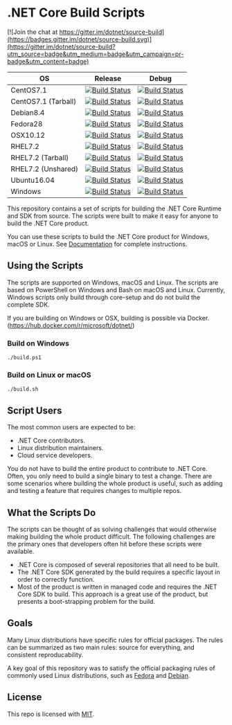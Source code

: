 # .NET Core Build Scripts

[![Join the chat at https://gitter.im/dotnet/source-build](https://badges.gitter.im/dotnet/source-build.svg)](https://gitter.im/dotnet/source-build?utm_source=badge&utm_medium=badge&utm_campaign=pr-badge&utm_content=badge)

|OS|Release|Debug|
|--|-------|-----|
|CentOS7.1|[![Build Status][centos-release-badge]](https://ci.dot.net/job/dotnet_source-build/job/master/job/CentOS7.1_Release/)|[![Build Status][centos-debug-badge]](https://ci.dot.net/job/dotnet_source-build/job/master/job/CentOS7.1_Debug/)
|CentOS7.1 (Tarball)|[![Build Status][centos-tarball-release-badge]](https://ci.dot.net/job/dotnet_source-build/job/master/job/CentOS7.1_Tarball_Release/)|[![Build Status][centos-tarball-debug-badge]](https://ci.dot.net/job/dotnet_source-build/job/master/job/CentOS7.1_Tarball_Debug/)
|Debian8.4|[![Build Status][debian-release-badge]](https://ci.dot.net/job/dotnet_source-build/job/master/job/Debian8.4_Release/)|[![Build Status][debian-debug-badge]](https://ci.dot.net/job/dotnet_source-build/job/master/job/Debian8.4_Debug/)
|Fedora28|[![Build Status][fedora-release-badge]](https://ci.dot.net/job/dotnet_source-build/job/master/job/Fedora28_Release/)|[![Build Status][fedora-debug-badge]](https://ci.dot.net/job/dotnet_source-build/job/master/job/Fedora28_Debug/)
|OSX10.12|[![Build Status][osx-release-badge]](https://ci.dot.net/job/dotnet_source-build/job/master/job/OSX10.12_Release/)|[![Build Status][osx-debug-badge]](https://ci.dot.net/job/dotnet_source-build/job/master/job/OSX10.12_Debug/)
|RHEL7.2|[![Build Status][rhel-release-badge]](https://ci.dot.net/job/dotnet_source-build/job/master/job/RHEL7.2_Release/)|[![Build Status][rhel-debug-badge]](https://ci.dot.net/job/dotnet_source-build/job/master/job/RHEL7.2_Debug/)
|RHEL7.2 (Tarball)|[![Build Status][rhel-tarball-release-badge]](https://ci.dot.net/job/dotnet_source-build/job/master/job/RHEL7.2_Tarball_Release/)|[![Build Status][rhel-tarball-debug-badge]](https://ci.dot.net/job/dotnet_source-build/job/master/job/RHEL7.2_Tarball_Debug/)
|RHEL7.2 (Unshared)|[![Build Status][rhel-unshared-release-badge]](https://ci.dot.net/job/dotnet_source-build/job/master/job/RHEL7.2_Unshared_Release/)|[![Build Status][rhel-unshared-debug-badge]](https://ci.dot.net/job/dotnet_source-build/job/master/job/RHEL7.2_Unshared_Debug/)
|Ubuntu16.04|[![Build Status][ubuntu-release-badge]](https://ci.dot.net/job/dotnet_source-build/job/master/job/Ubuntu16.04_Release/)|[![Build Status][ubuntu-debug-badge]](https://ci.dot.net/job/dotnet_source-build/job/master/job/Ubuntu16.04_Debug/)
|Windows|[![Build Status][windows-release-badge]](https://ci.dot.net/job/dotnet_source-build/job/master/job/Windows_NT_Release/)|[![Build Status][windows-debug-badge]](https://ci.dot.net/job/dotnet_source-build/job/master/job/Windows_NT_Debug/)

[centos-release-badge]: https://ci.dot.net/buildStatus/icon?job=dotnet_source-build/master/CentOS7.1_Release
[centos-debug-badge]: https://ci.dot.net/buildStatus/icon?job=dotnet_source-build/master/CentOS7.1_Debug
[centos-tarball-release-badge]: https://ci.dot.net/buildStatus/icon?job=dotnet_source-build/master/CentOS7.1_Tarball_Release
[centos-tarball-debug-badge]: https://ci.dot.net/buildStatus/icon?job=dotnet_source-build/master/CentOS7.1_Tarball_Debug
[debian-release-badge]: https://ci.dot.net/buildStatus/icon?job=dotnet_source-build/master/Debian8.4_Release
[debian-debug-badge]: https://ci.dot.net/buildStatus/icon?job=dotnet_source-build/master/Debian8.4_Debug
[fedora-release-badge]: https://ci.dot.net/buildStatus/icon?job=dotnet_source-build/master/Fedora28_Release
[fedora-debug-badge]: https://ci.dot.net/buildStatus/icon?job=dotnet_source-build/master/Fedora28_Debug
[linux_arm-release-badge]: https://ci.dot.net/buildStatus/icon?job=dotnet_source-build/master/Linux_ARM_Release
[linux_arm-debug-badge]: https://ci.dot.net/buildStatus/icon?job=dotnet_source-build/master/Linux_ARM_Debug
[osx-release-badge]: https://ci.dot.net/buildStatus/icon?job=dotnet_source-build/master/OSX10.12_Release
[osx-debug-badge]: https://ci.dot.net/buildStatus/icon?job=dotnet_source-build/master/OSX10.12_Debug
[rhel-release-badge]: https://ci.dot.net/buildStatus/icon?job=dotnet_source-build/master/RHEL7.2_Release
[rhel-debug-badge]: https://ci.dot.net/buildStatus/icon?job=dotnet_source-build/master/RHEL7.2_Debug
[rhel-tarball-release-badge]: https://ci.dot.net/buildStatus/icon?job=dotnet_source-build/master/RHEL7.2_Tarball_Release
[rhel-tarball-debug-badge]: https://ci.dot.net/buildStatus/icon?job=dotnet_source-build/master/RHEL7.2_Tarball_Debug
[rhel-unshared-release-badge]: https://ci.dot.net/buildStatus/icon?job=dotnet_source-build/master/RHEL7.2_Unshared_Release
[rhel-unshared-debug-badge]: https://ci.dot.net/buildStatus/icon?job=dotnet_source-build/master/RHEL7.2_Unshared_Debug
[ubuntu-release-badge]: https://ci.dot.net/buildStatus/icon?job=dotnet_source-build/master/Ubuntu16.04_Release
[ubuntu-debug-badge]: https://ci.dot.net/buildStatus/icon?job=dotnet_source-build/master/Ubuntu16.04_Debug
[windows-release-badge]: https://ci.dot.net/buildStatus/icon?job=dotnet_source-build/master/Windows_NT_Release
[windows-debug-badge]: https://ci.dot.net/buildStatus/icon?job=dotnet_source-build/master/Windows_NT_Debug

This repository contains a set of scripts for building the .NET Core Runtime and SDK from source. The scripts were built to make it easy for anyone to build the .NET Core product.

You can use these scripts to build the .NET Core product for Windows, macOS or Linux. See [Documentation](Documentation) for complete instructions.

## Using the Scripts

The scripts are supported on Windows, macOS and Linux. The scripts are based on PowerShell on Windows and Bash on macOS and Linux.  Currently, Windows scripts only build through core-setup and do not build the complete SDK.

If you are building on Windows or OSX, building is possible via Docker. (https://hub.docker.com/r/microsoft/dotnet/)

### Build on Windows

```console
./build.ps1
```

### Build on Linux or macOS

```console
./build.sh
```

##  Script Users

The most common users are expected to be:

* .NET Core contributors.
* Linux distribution maintainers.
* Cloud service developers. 

You do not have to build the entire product to contribute to .NET Core. Often, you only need to build a single binary to test a change. There are some scenarios where building the whole product is useful, such as adding and testing a feature that requires changes to multiple repos.

## What the Scripts Do

The scripts can be thought of as solving challenges that would otherwise making building the whole product difficult. The following challenges are the primary ones that developers often hit before these scripts were available.

* .NET Core is composed of several repositories that all need to be built.
* The .NET Core SDK generated by the build requires a specific layout in order to correctly function.
* Most of the product is written in managed code and requires the .NET Core SDK to build. This approach is a great use of the product, but presents a boot-strapping problem for the build.

## Goals
 
Many Linux distributions have specific rules for official packages. The rules can be summarized as two main rules: source for everything, and consistent reproducability.

A key goal of this repository was to satisfy the official packaging rules of commonly used Linux distributions, such as [Fedora](https://fedoraproject.org/wiki/Packaging:Guidelines) and [Debian](https://www.debian.org/doc/manuals/maint-guide/build.en.html). 

## License

This repo is licensed with [MIT](LICENSE.txt).
